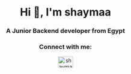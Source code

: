 

<h1 align="center">Hi 👋, I'm shaymaa</h1>
<h3 align="center">A Junior Backend developer from Egypt</h3>

<h3 align="center">Connect with me:</h3>
<p align="center">
<a href="https://linkedin.com/in/shaymaa-mohamed1" target="blank"><img align="center" src="https://raw.githubusercontent.com/rahuldkjain/github-profile-readme-generator/master/src/images/icons/Social/linked-in-alt.svg" alt="shaymaa-mohamed1" height="30" width="40" /></a>
</p>


